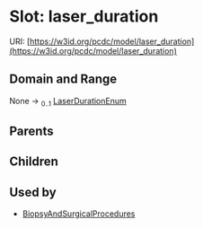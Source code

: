 
# Slot: laser_duration




URI: [https://w3id.org/pcdc/model/laser_duration](https://w3id.org/pcdc/model/laser_duration)


## Domain and Range

None &#8594;  <sub>0..1</sub> [LaserDurationEnum](LaserDurationEnum.md)

## Parents


## Children


## Used by

 * [BiopsyAndSurgicalProcedures](BiopsyAndSurgicalProcedures.md)
